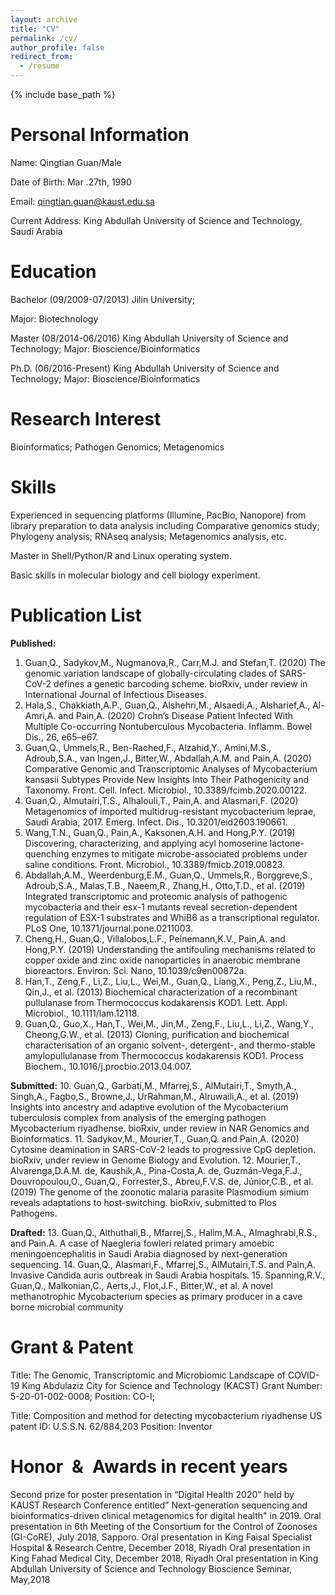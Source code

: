 ```yaml
---
layout: archive
title: "CV"
permalink: /cv/
author_profile: false
redirect_from:
  - /resume
---
```


{% include base_path %}


Personal Information
==


Name: Qingtian Guan/Male   


Date of Birth: Mar .27th, 1990 


Email: qingtian.guan@kaust.edu.sa	


Current Address: King Abdullah University of Science and Technology, Saudi Arabia


Education
==


Bachelor (09/2009-07/2013) Jilin University; 

Major: Biotechnology

Master (08/2014-06/2016) King Abdullah University of Science and Technology;
Major: Bioscience/Bioinformatics

Ph.D.  (06/2016-Present) King Abdullah University of Science and Technology;
Major: Bioscience/Bioinformatics

Research Interest
==

Bioinformatics; Pathogen Genomics; Metagenomics 

Skills
==

Experienced in sequencing platforms (Illumine, PacBio, Nanopore) from library preparation to data analysis including Comparative genomics study; Phylogeny analysis; RNAseq analysis; Metagenomics analysis, etc.

Master in Shell/Python/R and Linux operating system.

Basic skills in molecular biology and cell biology experiment.

Publication List
==

**Published:**
1.	Guan,Q., Sadykov,M., Nugmanova,R., Carr,M.J. and Stefan,T. (2020) The genomic variation landscape of globally-circulating clades of SARS-CoV-2 defines a genetic barcoding scheme. bioRxiv, under review in International Journal of Infectious Diseases.
2. Hala,S., Chakkiath,A.P., Guan,Q., Alshehri,M., Alsaedi,A., Alsharief,A., Al-Amri,A. and Pain,A. (2020) Crohn’s Disease Patient Infected With Multiple Co-occurring Nontuberculous Mycobacteria. Inflamm. Bowel Dis., 26, e65–e67.
3. Guan,Q., Ummels,R., Ben-Rached,F., Alzahid,Y., Amini,M.S., Adroub,S.A., van Ingen,J., Bitter,W., Abdallah,A.M. and Pain,A. (2020) Comparative Genomic and Transcriptomic Analyses of Mycobacterium kansasii Subtypes Provide New Insights Into Their Pathogenicity and Taxonomy. Front. Cell. Infect. Microbiol., 10.3389/fcimb.2020.00122.
4. Guan,Q., Almutairi,T.S., Alhalouli,T., Pain,A. and Alasmari,F. (2020) Metagenomics of imported multidrug-resistant mycobacterium leprae, Saudi Arabia, 2017. Emerg. Infect. Dis., 10.3201/eid2603.190661.
5. Wang,T.N., Guan,Q., Pain,A., Kaksonen,A.H. and Hong,P.Y. (2019) Discovering, characterizing, and applying acyl homoserine lactone-quenching enzymes to mitigate microbe-associated problems under saline conditions. Front. Microbiol., 10.3389/fmicb.2019.00823.
6. Abdallah,A.M., Weerdenburg,E.M., Guan,Q., Ummels,R., Borggreve,S., Adroub,S.A., Malas,T.B., Naeem,R., Zhang,H., Otto,T.D., et al. (2019) Integrated transcriptomic and proteomic analysis of pathogenic mycobacteria and their esx-1 mutants reveal secretion-dependent regulation of ESX-1 substrates and WhiB6 as a transcriptional regulator. PLoS One, 10.1371/journal.pone.0211003.
7. Cheng,H., Guan,Q., Villalobos,L.F., Peinemann,K.V., Pain,A. and Hong,P.Y. (2019) Understanding the antifouling mechanisms related to copper oxide and zinc oxide nanoparticles in anaerobic membrane bioreactors. Environ. Sci. Nano, 10.1039/c9en00872a.
8. Han,T., Zeng,F., Li,Z., Liu,L., Wei,M., Guan,Q., Liang,X., Peng,Z., Liu,M., Qin,J., et al. (2013) Biochemical characterization of a recombinant pullulanase from Thermococcus kodakarensis KOD1. Lett. Appl. Microbiol., 10.1111/lam.12118.
9. Guan,Q., Guo,X., Han,T., Wei,M., Jin,M., Zeng,F., Liu,L., Li,Z., Wang,Y., Cheong,G.W., et al. (2013) Cloning, purification and biochemical characterisation of an organic solvent-, detergent-, and thermo-stable amylopullulanase from Thermococcus kodakarensis KOD1. Process Biochem., 10.1016/j.procbio.2013.04.007.

**Submitted:** 
10. Guan,Q., Garbati,M., Mfarrej,S., AlMutairi,T., Smyth,A., Singh,A., Fagbo,S., Browne,J., UrRahman,M., Alruwaili,A., et al. (2019) Insights into ancestry and adaptive evolution of the Mycobacterium tuberculosis complex from analysis of the emerging pathogen Mycobacterium riyadhense. bioRxiv, under review in NAR Genomics and Bioinformatics. 
11. Sadykov,M., Mourier,T., Guan,Q. and Pain,A. (2020) Cytosine deamination in SARS-CoV-2 leads to progressive CpG depletion. bioRxiv, under review in Genome Biology and Evolution.
12. Mourier,T., Alvarenga,D.A.M. de, Kaushik,A., Pina-Costa,A. de, Guzmán-Vega,F.J., Douvropoulou,O., Guan,Q., Forrester,S., Abreu,F.V.S. de, Júnior,C.B., et al. (2019) The genome of the zoonotic malaria parasite Plasmodium simium reveals adaptations to host-switching. bioRxiv, submitted to Plos Pathogens.

**Drafted:** 
13. Guan,Q., Althuthali,B., Mfarrej,S., Halim,M.A., Almaghrabi,R.S., and Pain.A. A case of Naegleria fowleri related primary amoebic meningoencephalitis in Saudi Arabia diagnosed by next-generation sequencing. 
14. Guan,Q., Alasmari,F., Mfarrej,S., AlMutairi,T.S. and Pain,A. Invasive Candida auris outbreak in Saudi Arabia hospitals.
15. Spanning,R.V., Guan,Q., Malkonian,C., Aerts,J., Flot,J.F., Bitter,W., et al. A novel methanotrophic Mycobacterium species as primary producer in a cave borne microbial community


Grant & Patent
==
Title: The Genomic, Transcriptomic and Microbiomic Landscape of COVID-19
King Abdulaziz City for Science and Technology (KACST) Grant Number: 5-20-01-002-0008; 
Position: CO-I; 

Title: Composition and method for detecting mycobacterium riyadhense
US patent ID: U.S.S.N. 62/884,203
Position: Inventor

Honor & Awards in recent years
==
Second prize for poster presentation in “Digital Health 2020” held by KAUST Research Conference entitled” Next-generation sequencing and bioinformatics-driven clinical metagenomics for digital health" in 2019.
Oral presentation in 6th Meeting of the Consortium for the Control of Zoonoses (GI-CoRE), July 2018, Sapporo.
Oral presentation in King Faisal Specialist Hospital & Research Centre, December 2018, Riyadh
Oral presentation in King Fahad Medical City, December 2018, Riyadh
Oral presentation in King Abdullah University of Science and Technology Bioscience Seminar, May,2018
